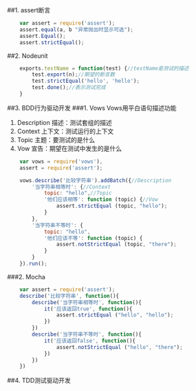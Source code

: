 ##1. assert断言

```javascript
	var assert = require('assert');
	assert.equal(a, b "异常抛出时显示可选");
	assert.Equal();
	assert.strictEqual();
```

##2. Nodeunit
```javascript
	exports.testName = function(test) {//testName是测试的描述
		test.export(n);//期望的断言数
		test.strictEqual('hello', 'hello');
		test.done();//表示测试完成
	}
```

##3. BDD行为驱动开发
###1. Vows
Vows用平白语句描述功能
1. Description 描述：测试套组的描述
2. Context 上下文：测试运行的上下文
3. Topic 主题：要测试的是什么
4. Vow 宣告：期望在测试中发生的是什么

```javascript
	var vows = require('vows'),
	assert = require('assert');

	vows.describe('比较字符串').addBatch({//Description
		'当字符串相等时': {//Context
			topic: "hello",//Topic
			'他们应该相等': function (topic) {//Vow
				assert.strictEqual (topic, "hello");
			}
		},
		'当字符串不等时': {
			topic: "hello",
			'他们应该不等': function (topic) {
				assert.notStrictEqual (topic, "there");
			}
		}
	}).run();
```

###2. Mocha

```javascript
	var assert = require('assert');
	describe('比较字符串', function(){
		describe('当字符串相等时', function(){
			it('应该返回true', function(){
				assert.strictEqual ("hello", "hello");
			})
		})
		describe('当字符串不等时', function(){
			it('应该返回false', function(){
				assert.notStrictEqual ("hello", "there");
			})
		})
	})
```

##4. TDD测试驱动开发
